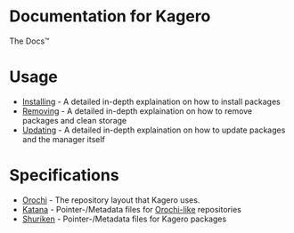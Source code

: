 # Documentation for Kagero
The Docs™

# Usage
* [Installing](usage/Installing.md) - A detailed in-depth explaination on how to install packages
* [Removing](usage/Removing.md) - A detailed in-depth explaination on how to remove packages and clean storage
* [Updating](usage/Updating.md) - A detailed in-depth explaination on how to update packages and the manager itself

# Specifications
* [Orochi](specs/Orochi.md) - The repository layout that Kagero uses.
* [Katana](specs/Katana.md) - Pointer-/Metadata files for [Orochi-like](https://github.com/Stridsvagn69420/Orochi) repositories
* [Shuriken](specs/Shuriken.md) - Pointer-/Metadata files for Kagero packages
